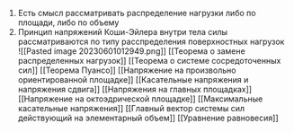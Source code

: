 1. Есть смысл рассматривать распределение нагрузки либо по площади, либо по объему
2. Принцип напряжений Коши-Эйлера внутри тела силы рассматриваются по типу расспределения поверхностных нагрузок
	![[Pasted image 20230601012949.png]]
[[Теорема о замене распределенных нагрузок]]
[[Теорема о системе сосредоточенных сил]]
[[Теорема Пуансо]]
[[Напряжение на произвольно ориентированной площадке]]
[[Касательные напряжения  и напряжения сдвига]]
[[Напряжения на главных площадках]]
[[Напряжение на октоэдрической площадке]]
[[Максимальные касательные напряжения]]
[[Главный вектор системы сил действующий на элементарный объем]]
[[Уравнение равновесия]]
